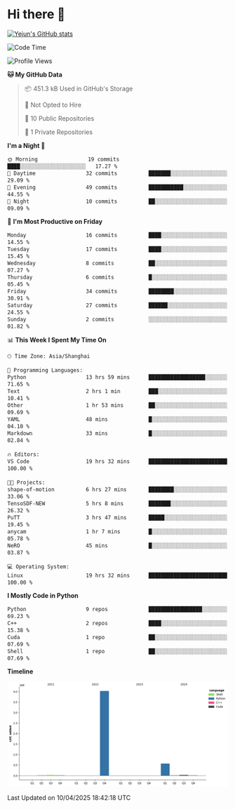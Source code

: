 # Hi there 👋


<!-- <img height="195px" src="https://github-readme-stats.vercel.app/api?username=yejun688&count_private=true&show_icons=true&hide_rank=true&title_color=0969da&bg_color=ffffff00&text_color=57606a&disable_animations=true"><img height="195px" src="https://github-readme-stats.vercel.app/api/top-langs?username=yejun688&layout=compact&title_color=0969da&bg_color=ffffff00&text_color=57606a"> -->

[![Yejun's GitHub stats](https://github-readme-stats.vercel.app/api?username=yejun688)](https://github.com/yejun688/github-readme-stats)

<!---
yejun688/yejun688 is a ✨ special ✨ repository because its `README.md` (this file) appears on your GitHub profile.
You can click the Preview link to take a look at your changes.
--->

<!--START_SECTION:waka-->
![Code Time](http://img.shields.io/badge/Code%20Time-1%2C006%20hrs%2012%20mins-blue)

![Profile Views](http://img.shields.io/badge/Profile%20Views-21-blue)

**🐱 My GitHub Data** 

> 📦 451.3 kB Used in GitHub's Storage 
 > 
> 🚫 Not Opted to Hire
 > 
> 📜 10 Public Repositories 
 > 
> 🔑 1 Private Repositories 
 > 
**I'm a Night 🦉** 

```text
🌞 Morning                19 commits          ████░░░░░░░░░░░░░░░░░░░░░   17.27 % 
🌆 Daytime                32 commits          ███████░░░░░░░░░░░░░░░░░░   29.09 % 
🌃 Evening                49 commits          ███████████░░░░░░░░░░░░░░   44.55 % 
🌙 Night                  10 commits          ██░░░░░░░░░░░░░░░░░░░░░░░   09.09 % 
```
📅 **I'm Most Productive on Friday** 

```text
Monday                   16 commits          ████░░░░░░░░░░░░░░░░░░░░░   14.55 % 
Tuesday                  17 commits          ████░░░░░░░░░░░░░░░░░░░░░   15.45 % 
Wednesday                8 commits           ██░░░░░░░░░░░░░░░░░░░░░░░   07.27 % 
Thursday                 6 commits           █░░░░░░░░░░░░░░░░░░░░░░░░   05.45 % 
Friday                   34 commits          ████████░░░░░░░░░░░░░░░░░   30.91 % 
Saturday                 27 commits          ██████░░░░░░░░░░░░░░░░░░░   24.55 % 
Sunday                   2 commits           ░░░░░░░░░░░░░░░░░░░░░░░░░   01.82 % 
```


📊 **This Week I Spent My Time On** 

```text
🕑︎ Time Zone: Asia/Shanghai

💬 Programming Languages: 
Python                   13 hrs 59 mins      ██████████████████░░░░░░░   71.65 % 
Text                     2 hrs 1 min         ███░░░░░░░░░░░░░░░░░░░░░░   10.41 % 
Other                    1 hr 53 mins        ██░░░░░░░░░░░░░░░░░░░░░░░   09.69 % 
YAML                     48 mins             █░░░░░░░░░░░░░░░░░░░░░░░░   04.10 % 
Markdown                 33 mins             █░░░░░░░░░░░░░░░░░░░░░░░░   02.84 % 

🔥 Editors: 
VS Code                  19 hrs 32 mins      █████████████████████████   100.00 % 

🐱‍💻 Projects: 
shape-of-motion          6 hrs 27 mins       ████████░░░░░░░░░░░░░░░░░   33.06 % 
TensoSDF-NEW             5 hrs 8 mins        ███████░░░░░░░░░░░░░░░░░░   26.32 % 
PuTT                     3 hrs 47 mins       █████░░░░░░░░░░░░░░░░░░░░   19.45 % 
anycam                   1 hr 7 mins         █░░░░░░░░░░░░░░░░░░░░░░░░   05.78 % 
NeRO                     45 mins             █░░░░░░░░░░░░░░░░░░░░░░░░   03.87 % 

💻 Operating System: 
Linux                    19 hrs 32 mins      █████████████████████████   100.00 % 
```

**I Mostly Code in Python** 

```text
Python                   9 repos             █████████████████░░░░░░░░   69.23 % 
C++                      2 repos             ████░░░░░░░░░░░░░░░░░░░░░   15.38 % 
Cuda                     1 repo              ██░░░░░░░░░░░░░░░░░░░░░░░   07.69 % 
Shell                    1 repo              ██░░░░░░░░░░░░░░░░░░░░░░░   07.69 % 
```



**Timeline**

![Lines of Code chart](https://raw.githubusercontent.com/yejun688/yejun688/main/assets/bar_graph.png)


 Last Updated on 10/04/2025 18:42:18 UTC
<!--END_SECTION:waka-->
